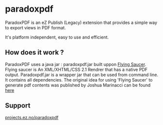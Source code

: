 paradoxpdf
==========

ParadoxPDF is an eZ Publish (Legacy) extension that provides a simple way to export views in PDF format. 

It's platform independent, easy to use and efficient.

How does it work ?
------------------
ParadoxPDF uses a java jar : paradoxpdf.jar built uppon [Flying Saucer](https://github.com/flyingsaucerproject/flyingsaucer). 
Flying saucer is An XML/XHTML/CSS 2.1 Rendrer that has a native PDF output.
Paradoxpdf.jar is a wrapper jar that can be used from command line. It contains all dependencies.
The original idea for using 'Flying Saucer' to generate pdf contents was published by Joshua Marinacci can be found 
[here](http://today.java.net/pub/a/today/2007/06/26/generating-pdfs-with-flying-saucer-and-itext.html)

Support
-------
[projects.ez.no/paradoxpdf](http://projects.ez.no/paradoxpdf)
